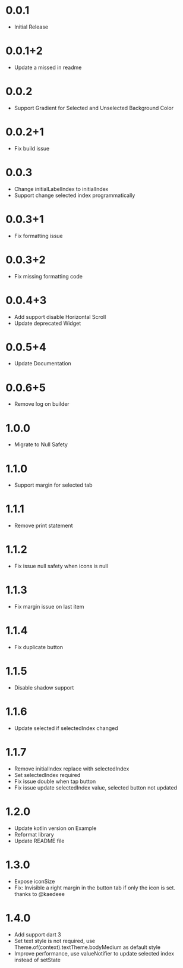 # 0.0.1

* Initial Release

# 0.0.1+2

* Update a missed in readme

# 0.0.2

* Support Gradient for Selected and Unselected Background Color

# 0.0.2+1

* Fix build issue

# 0.0.3

* Change initialLabelIndex to initialIndex
* Support change selected index programmatically

# 0.0.3+1

* Fix formatting issue

# 0.0.3+2

* Fix missing formatting code

# 0.0.4+3

* Add support disable Horizontal Scroll
* Update deprecated Widget

# 0.0.5+4

* Update Documentation

# 0.0.6+5

* Remove log on builder

# 1.0.0

* Migrate to Null Safety

# 1.1.0

* Support margin for selected tab

# 1.1.1

* Remove print statement

# 1.1.2

* Fix issue null safety when icons is null

# 1.1.3

* Fix margin issue on last item

# 1.1.4

* Fix duplicate button

# 1.1.5

* Disable shadow support

# 1.1.6

* Update selected if selectedIndex changed

# 1.1.7

* Remove initialIndex replace with selectedIndex
* Set selectedIndex required
* Fix issue double when tap button
* Fix issue update selectedIndex value, selected button not updated

# 1.2.0

* Update kotlin version on Example
* Reformat library
* Update README file

# 1.3.0

* Expose iconSize
* Fix: Invisible a right margin in the button tab if only the icon is set. thanks to @kaedeee

# 1.4.0

* Add support dart 3
* Set text style is not required, use Theme.of(context).textTheme.bodyMedium as default style
* Improve performance, use valueNotifier to update selected index instead of setState